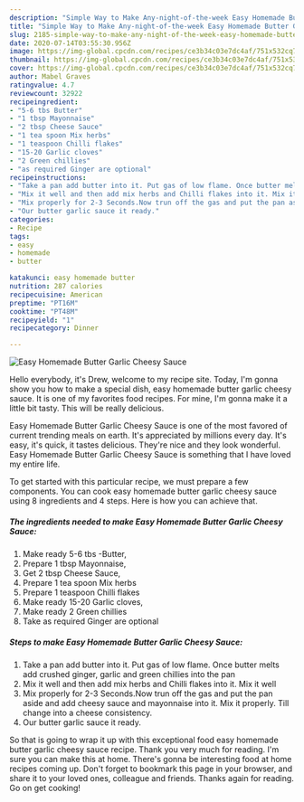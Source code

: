 ```yaml
---
description: "Simple Way to Make Any-night-of-the-week Easy Homemade Butter Garlic Cheesy Sauce"
title: "Simple Way to Make Any-night-of-the-week Easy Homemade Butter Garlic Cheesy Sauce"
slug: 2185-simple-way-to-make-any-night-of-the-week-easy-homemade-butter-garlic-cheesy-sauce
date: 2020-07-14T03:55:30.956Z
image: https://img-global.cpcdn.com/recipes/ce3b34c03e7dc4af/751x532cq70/easy-homemade-butter-garlic-cheesy-sauce-recipe-main-photo.jpg
thumbnail: https://img-global.cpcdn.com/recipes/ce3b34c03e7dc4af/751x532cq70/easy-homemade-butter-garlic-cheesy-sauce-recipe-main-photo.jpg
cover: https://img-global.cpcdn.com/recipes/ce3b34c03e7dc4af/751x532cq70/easy-homemade-butter-garlic-cheesy-sauce-recipe-main-photo.jpg
author: Mabel Graves
ratingvalue: 4.7
reviewcount: 32922
recipeingredient:
- "5-6 tbs Butter"
- "1 tbsp Mayonnaise"
- "2 tbsp Cheese Sauce"
- "1 tea spoon Mix herbs"
- "1 teaspoon Chilli flakes"
- "15-20 Garlic cloves"
- "2 Green chillies"
- "as required Ginger are optional"
recipeinstructions:
- "Take a pan add butter into it. Put gas of low flame. Once butter melts add crushed ginger, garlic and green chillies into the pan"
- "Mix it well and then add mix herbs and Chilli flakes into it. Mix it well"
- "Mix properly for 2-3 Seconds.Now trun off the gas and put the pan aside and add cheesy sauce and mayonnaise into it. Mix it properly. Till change into a cheese consistency."
- "Our butter garlic sauce it ready."
categories:
- Recipe
tags:
- easy
- homemade
- butter

katakunci: easy homemade butter 
nutrition: 287 calories
recipecuisine: American
preptime: "PT16M"
cooktime: "PT48M"
recipeyield: "1"
recipecategory: Dinner

---
```



![Easy Homemade Butter Garlic Cheesy Sauce](https://img-global.cpcdn.com/recipes/ce3b34c03e7dc4af/751x532cq70/easy-homemade-butter-garlic-cheesy-sauce-recipe-main-photo.jpg)

Hello everybody, it's Drew, welcome to my recipe site. Today, I'm gonna show you how to make a special dish, easy homemade butter garlic cheesy sauce. It is one of my favorites food recipes. For mine, I'm gonna make it a little bit tasty. This will be really delicious.



Easy Homemade Butter Garlic Cheesy Sauce is one of the most favored of current trending meals on earth. It's appreciated by millions every day. It's easy, it's quick, it tastes delicious. They're nice and they look wonderful. Easy Homemade Butter Garlic Cheesy Sauce is something that I have loved my entire life.


To get started with this particular recipe, we must prepare a few components. You can cook easy homemade butter garlic cheesy sauce using 8 ingredients and 4 steps. Here is how you can achieve that.

<!--inarticleads1-->

##### The ingredients needed to make Easy Homemade Butter Garlic Cheesy Sauce:

1. Make ready 5-6 tbs -Butter,
1. Prepare 1 tbsp Mayonnaise,
1. Get 2 tbsp Cheese Sauce,
1. Prepare 1 tea spoon Mix herbs
1. Prepare 1 teaspoon Chilli flakes
1. Make ready 15-20 Garlic cloves,
1. Make ready 2 Green chillies
1. Take as required Ginger are optional




<!--inarticleads2-->

##### Steps to make Easy Homemade Butter Garlic Cheesy Sauce:

1. Take a pan add butter into it. Put gas of low flame. Once butter melts add crushed ginger, garlic and green chillies into the pan
1. Mix it well and then add mix herbs and Chilli flakes into it. Mix it well
1. Mix properly for 2-3 Seconds.Now trun off the gas and put the pan aside and add cheesy sauce and mayonnaise into it. Mix it properly. Till change into a cheese consistency.
1. Our butter garlic sauce it ready.




So that is going to wrap it up with this exceptional food easy homemade butter garlic cheesy sauce recipe. Thank you very much for reading. I'm sure you can make this at home. There's gonna be interesting food at home recipes coming up. Don't forget to bookmark this page in your browser, and share it to your loved ones, colleague and friends. Thanks again for reading. Go on get cooking!
